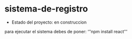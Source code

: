 # sistema-de-registro

- Estado del proyecto: en construccion

para ejecutar el sistema debes de poner:
‘’’npm install react’’’
